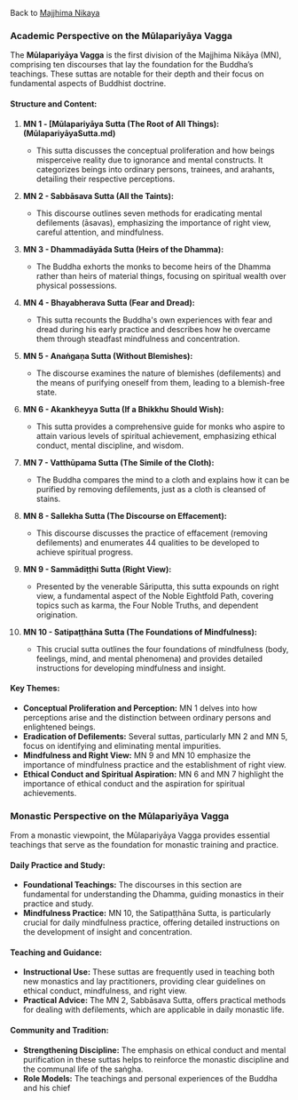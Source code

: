 Back to [Majjhima Nikaya](MajjhimaNikāya.md)

### Academic Perspective on the Mūlapariyāya Vagga

The **Mūlapariyāya Vagga** is the first division of the Majjhima Nikāya (MN), comprising ten discourses that lay the foundation for the Buddha’s teachings. These suttas are notable for their depth and their focus on fundamental aspects of Buddhist doctrine.

#### Structure and Content:

1. **MN 1 - [Mūlapariyāya Sutta (The Root of All Things):(MūlapariyāyaSutta.md)**
   - This sutta discusses the conceptual proliferation and how beings misperceive reality due to ignorance and mental constructs. It categorizes beings into ordinary persons, trainees, and arahants, detailing their respective perceptions.

2. **MN 2 - Sabbāsava Sutta (All the Taints):**
   - This discourse outlines seven methods for eradicating mental defilements (āsavas), emphasizing the importance of right view, careful attention, and mindfulness.

3. **MN 3 - Dhammadāyāda Sutta (Heirs of the Dhamma):**
   - The Buddha exhorts the monks to become heirs of the Dhamma rather than heirs of material things, focusing on spiritual wealth over physical possessions.

4. **MN 4 - Bhayabherava Sutta (Fear and Dread):**
   - This sutta recounts the Buddha's own experiences with fear and dread during his early practice and describes how he overcame them through steadfast mindfulness and concentration.

5. **MN 5 - Anaṅgaṇa Sutta (Without Blemishes):**
   - The discourse examines the nature of blemishes (defilements) and the means of purifying oneself from them, leading to a blemish-free state.

6. **MN 6 - Akankheyya Sutta (If a Bhikkhu Should Wish):**
   - This sutta provides a comprehensive guide for monks who aspire to attain various levels of spiritual achievement, emphasizing ethical conduct, mental discipline, and wisdom.

7. **MN 7 - Vatthūpama Sutta (The Simile of the Cloth):**
   - The Buddha compares the mind to a cloth and explains how it can be purified by removing defilements, just as a cloth is cleansed of stains.

8. **MN 8 - Sallekha Sutta (The Discourse on Effacement):**
   - This discourse discusses the practice of effacement (removing defilements) and enumerates 44 qualities to be developed to achieve spiritual progress.

9. **MN 9 - Sammādiṭṭhi Sutta (Right View):**
   - Presented by the venerable Sāriputta, this sutta expounds on right view, a fundamental aspect of the Noble Eightfold Path, covering topics such as karma, the Four Noble Truths, and dependent origination.

10. **MN 10 - Satipaṭṭhāna Sutta (The Foundations of Mindfulness):**
    - This crucial sutta outlines the four foundations of mindfulness (body, feelings, mind, and mental phenomena) and provides detailed instructions for developing mindfulness and insight.

#### Key Themes:

- **Conceptual Proliferation and Perception:** MN 1 delves into how perceptions arise and the distinction between ordinary persons and enlightened beings.
- **Eradication of Defilements:** Several suttas, particularly MN 2 and MN 5, focus on identifying and eliminating mental impurities.
- **Mindfulness and Right View:** MN 9 and MN 10 emphasize the importance of mindfulness practice and the establishment of right view.
- **Ethical Conduct and Spiritual Aspiration:** MN 6 and MN 7 highlight the importance of ethical conduct and the aspiration for spiritual achievements.

### Monastic Perspective on the Mūlapariyāya Vagga

From a monastic viewpoint, the Mūlapariyāya Vagga provides essential teachings that serve as the foundation for monastic training and practice.

#### Daily Practice and Study:

- **Foundational Teachings:** The discourses in this section are fundamental for understanding the Dhamma, guiding monastics in their practice and study.
- **Mindfulness Practice:** MN 10, the Satipaṭṭhāna Sutta, is particularly crucial for daily mindfulness practice, offering detailed instructions on the development of insight and concentration.

#### Teaching and Guidance:

- **Instructional Use:** These suttas are frequently used in teaching both new monastics and lay practitioners, providing clear guidelines on ethical conduct, mindfulness, and right view.
- **Practical Advice:** The MN 2, Sabbāsava Sutta, offers practical methods for dealing with defilements, which are applicable in daily monastic life.

#### Community and Tradition:

- **Strengthening Discipline:** The emphasis on ethical conduct and mental purification in these suttas helps to reinforce the monastic discipline and the communal life of the saṅgha.
- **Role Models:** The teachings and personal experiences of the Buddha and his chief

